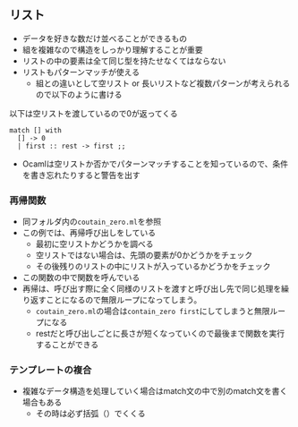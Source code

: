 ## リスト

- データを好きな数だけ並べることができるもの
- 組を複雑なので構造をしっかり理解することが重要
- リストの中の要素は全て同じ型を持たせなくてはならない
- リストもパターンマッチが使える
  - 組との違いとして空リスト or 長いリストなど複数パターンが考えられるので以下のように書ける

以下は空リストを渡しているので0が返ってくる
```
match [] with
  [] -> 0
  | first :: rest -> first ;;

```

- Ocamlは空リストか否かでパターンマッチすることを知っているので、条件を書き忘れたりすると警告を出す

### 再帰関数
- 同フォルダ内の`coutain_zero.ml`を参照
- この例では、再帰呼び出しをしている
  - 最初に空リストかどうかを調べる
  - 空リストではない場合は、先頭の要素が0かどうかをチェック
  - その後残りのリストの中にリストが入っているかどうかをチェック
- この関数の中で関数を呼んでいる
- 再帰は、呼び出す際に全く同様のリストを渡すと呼び出し先で同じ処理を繰り返すことになるので無限ループになってしまう。
  - `coutain_zero.ml`の場合は`contain_zero first`にしてしまうと無限ループになる
  - restだと呼び出しごとに長さが短くなっていくので最後まで関数を実行することができる

### テンプレートの複合

- 複雑なデータ構造を処理していく場合はmatch文の中で別のmatch文を書く場合もある
  - その時は必ず括弧（）でくくる
